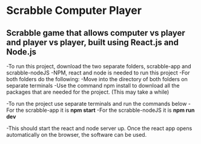 # Scrabble Computer Player

## Scrabble game that allows computer vs player and player vs player, built using React.js and Node.js

-To run this project, download the two separate folders, scrabble-app and scrabble-nodeJS
-NPM, react and node is needed to run this project
-For both folders do the following:
-Move into the directory of both folders on separate terminals
-Use the command npm install to download all the packages that are needed for the project. (This may take a while)

-To run the project use separate terminals and run the commands below
-For the scrabble-app it is **npm start**
-For the scrabble-nodeJS it is **npm run dev**

-This should start the react and node server up. Once the react app opens automatically on the browser, the software can be used.

